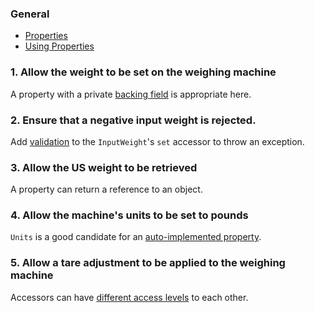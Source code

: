 ### General

- [Properties][docs.microsoft.com-properties]
- [Using Properties][docs.microsoft.com-using-properties]

### 1. Allow the weight to be set on the weighing machine 

A property with a private [backing field][docs.microsoft.com-properties-with-backing-fields] is appropriate here.

### 2. Ensure that a negative input weight is rejected.

Add [validation][stackoverflow.com-validating-properties] to the `InputWeight`'s `set` accessor to throw an exception.

### 3. Allow the US weight to be retrieved

A property can return a reference to an object.

### 4. Allow the machine's units to be set to pounds

`Units` is a good candidate for an [auto-implemented property][docs.microsoft.com-auto-implemented-properties].

### 5. Allow a tare adjustment to be applied to the weighing machine

Accessors can have [different access levels][docs.microsoft.com-properties-and-restricted-access] to each other.


[docs.microsoft.com-properties]: https://docs.microsoft.com/en-us/dotnet/csharp/programming-guide/classes-and-structs/properties
[docs.microsoft.com-using-properties]: https://docs.microsoft.com/en-us/dotnet/csharp/programming-guide/classes-and-structs/using-properties
[docs.microsoft.com-properties-with-backing-fields]: https://docs.microsoft.com/en-us/dotnet/csharp/programming-guide/classes-and-structs/properties#properties-with-backing-fields
[stackoverflow.com-validating-properties]: https://stackoverflow.com/questions/4946227/validating-properties-in-c-sharp
[docs.microsoft.com-auto-implemented-properties]: https://docs.microsoft.com/en-us/dotnet/csharp/programming-guide/classes-and-structs/auto-implemented-properties
[docs.microsoft.com-properties-and-restricted-access]: https://docs.microsoft.com/en-us/dotnet/csharp/programming-guide/classes-and-structs/restricting-accessor-accessibility
